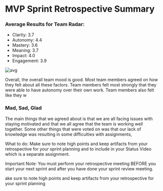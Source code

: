 # MVP Sprint Retrospective Summary

### Average Results for Team Radar:
- Clarity: 3.7
- Autonomy: 4.4
- Mastery: 3.6
- Meaning: 3.7
- Impact: 4.0
- Engagement: 3.9

![avg]()



Overall, the overall team mood is good. Most team members agreed on how they felt about all these factors. Team members felt most strongly that they were able to have autonomy over their own work. Team members also felt like they w

### Mad, Sad, Glad
The main things that we agreed about is that we are all facing issues with staying motivated and that
we all agree that the team is working well together. Some other things that were voted on was that
our lack of knowledge was resulting in some difficulties with assignments, 

What to do:
Make sure to note high points and keep artifacts from your retrospective for your sprint planning and to include in your Status Video which is a separate assignment.  

Important Note:  You must perform your retrospective meeting BEFORE you start your next sprint and after you have done your sprint review meeting. 



ake sure to note high points and keep artifacts from your retrospective for your sprint planning

